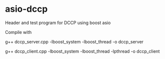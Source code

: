asio-dccp
=========

Header and test program for DCCP using boost asio

Compile with 

g++ dccp_server.cpp -lboost_system -lboost_thread -o dccp_server

g++ dccp_client.cpp -lboost_system -lboost_thread -lpthread -o dccp_client


